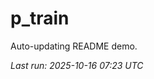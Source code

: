 # p_train

Auto-updating README demo.

<!--START_SECTION:status-->
_Last run: 2025-10-16 07:23 UTC_
<!--END_SECTION:status-->

























































































































































































































































































































































































































































































































































































































































































































































































































































































































































































































































































































































































































































